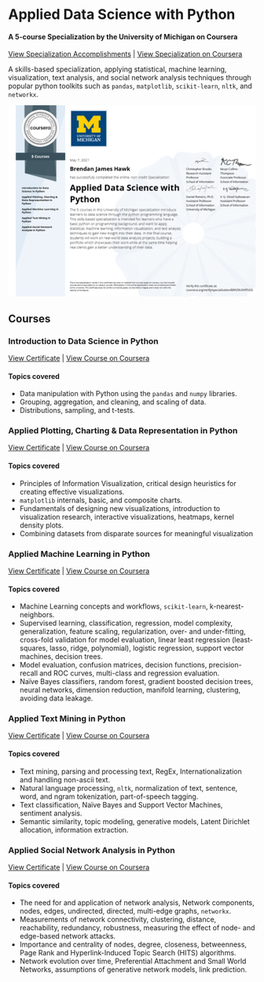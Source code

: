 # Applied Data Science with Python
#### A 5-course Specialization by the University of Michigan on Coursera

[View Specialization Accomplishments](https://www.coursera.org/account/accomplishments/specialization/BRAZKUXHPSDD) | [View Specialization on Coursera](https://www.coursera.org/specializations/data-science-python) 

A skills-based specialization, applying statistical, machine learning, visualization, text analysis, and social network analysis techniques through popular python toolkits such as `pandas`, `matplotlib`, `scikit-learn`, `nltk`, and `networkx`.

<a href="Applied%20Data%20Science%20With%20Python.pdf">
    <img src="Applied%20Data%20Science%20With%20Python.png" width="640" />
</a>

## Courses

### Introduction to Data Science in Python

[View Certificate](Course%20Certificates/Intro%20To%20Data%20Science%20In%20Python.pdf) | [View Course on Coursera](https://www.coursera.org/learn/python-data-analysis) 

#### Topics covered

+ Data manipulation with Python using the `pandas` and `numpy` libraries. 
+ Grouping, aggregation, and cleaning, and scaling of data.
+ Distributions, sampling, and t-tests.

### Applied Plotting, Charting & Data Representation in Python

[View Certificate](Course%20Certificates/Applied%20Plotting%20Charting%20And%20Data%20Representation%20In%20Python.pdf) | [View Course on Coursera](https://www.coursera.org/learn/python-plotting) 

#### Topics covered

+ Principles of Information Visualization, critical design heuristics for creating effective visualizations.
+ `matplotlib` internals, basic, and composite charts.
+ Fundamentals of designing new visualizations, introduction to visualization research, interactive visualizations, heatmaps, kernel density plots.
+ Combining datasets from disparate sources for meaningful visualization

### Applied Machine Learning in Python

[View Certificate](Course%20Certificates/Applied%20Machine%20Learning%20In%20Python.pdf) | [View Course on Coursera](https://www.coursera.org/learn/python-machine-learning) 

#### Topics covered

+ Machine Learning concepts and workflows, `scikit-learn`, k-nearest-neighbors.
+ Supervised learning, classification, regression, model complexity, generalization, feature scaling, regularization, over- and under-fitting, cross-fold validation for model evaluation, linear least regression (least-squares, lasso, ridge, polynomial), logistic regression, support vector machines, decision trees.
+ Model evaluation, confusion matrices, decision functions, precision-recall and ROC curves, multi-class and regression evaluation.
+ Naïve Bayes classifiers, random forest, gradient boosted decision trees, neural networks, dimension reduction, manifold learning, clustering, avoiding data leakage.

### Applied Text Mining in Python

[View Certificate](Course%20Certificates/Applied%20Text%20Mining%20In%20Python.pdf) | [View Course on Coursera](https://www.coursera.org/learn/python-text-mining) 

#### Topics covered

+ Text mining, parsing and processing text, RegEx, Internationalization and handling non-ascii text.
+ Natural language processing, `nltk`, normalization of text, sentence, word, and ngram tokenization, part-of-speech tagging.
+ Text classification, Naïve Bayes and Support Vector Machines, sentiment analysis.
+ Semantic similarity, topic modeling, generative models, Latent Dirichlet allocation, information extraction.

### Applied Social Network Analysis in Python

[View Certificate](Course%20Certificates/Applied%20Social%20Network%20Analysis%20In%20Python.pdf) | [View Course on Coursera](https://www.coursera.org/learn/python-social-network-analysis) 

#### Topics covered

+ The need for and application of network analysis, Network components, nodes, edges, undirected, directed, multi-edge graphs, `networkx`.
+ Measurements of network connectivity, clustering, distance, reachability, redundancy, robustness, measuring the effect of node- and edge-based network attacks.
+ Importance and centrality of nodes, degree, closeness, betweenness, Page Rank and Hyperlink-Induced Topic Search (HITS) algorithms.
+ Network evolution over time, Preferential Attachment and Small World Networks, assumptions of generative network models, link prediction.
